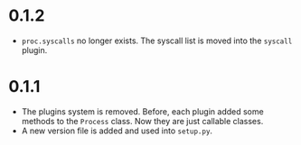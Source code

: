 # 0.1.2
* `proc.syscalls` no longer exists. The syscall list is moved into the `syscall` plugin.
# 0.1.1
* The plugins system is removed. Before, each plugin added some methods to the `Process` class. Now they are just callable classes.
* A new version file is added and used into `setup.py`.
